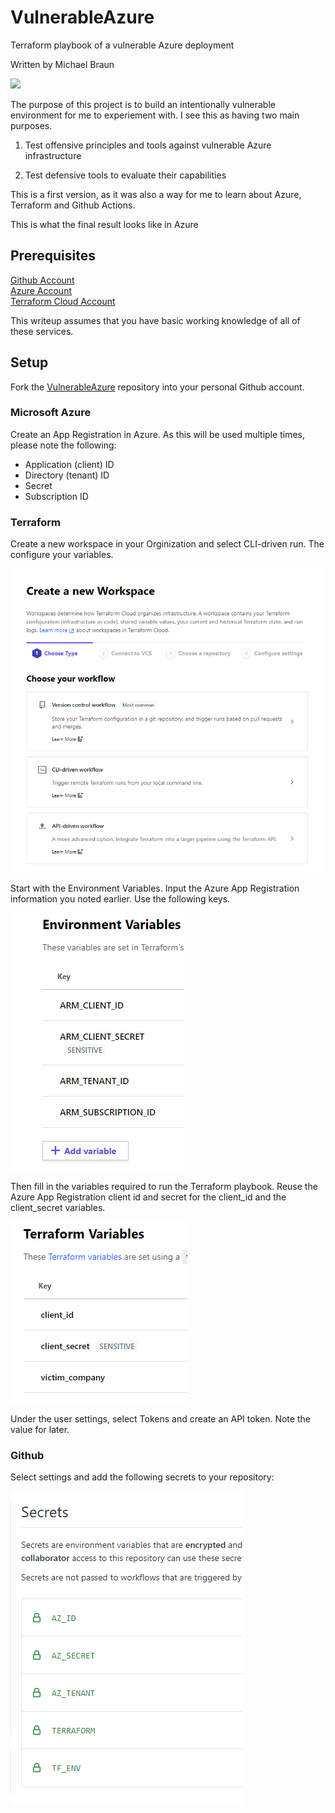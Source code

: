 # VulnerableAzure
Terraform playbook of a vulnerable Azure deployment

Written by Michael Braun

<p align="left">
    <img src="https://img.shields.io/badge/Version-1.0.0-red" />
</p>    


The purpose of this project is to build an intentionally vulnerable environment for me to experiement with. I see this as having two main purposes. <br>

1. Test offensive principles and tools against vulnerable Azure infrastructure

2. Test defensive tools to evaluate their capabilities

This is a first version, as it was also a way for me to learn about Azure, Terraform and Github Actions. 

This is what the final result looks like in Azure

## Prerequisites

[Github Account](https://github.com) <br>
[Azure Account](https://portal.azure.com) <br>
[Terraform Cloud Account](https://terraform.io) <br>

This writeup assumes that you have basic working knowledge of all of these services. 

## Setup 

Fork the [VulnerableAzure](https://github.com/metalstormbass/VulnerableAzure) repository into your personal Github account. 
<br>

### Microsoft Azure
 Create an App Registration in Azure. As this will be used multiple times, please note the following:

- Application (client) ID
- Directory (tenant) ID
- Secret
- Subscription ID


### Terraform
Create a new workspace in your Orginization and select CLI-driven run. The configure your variables.

![](images/terraform1.PNG)

Start with the Environment Variables. Input the Azure App Registration information you noted earlier. Use the following keys.

![](/images/terraform2.PNG)

Then fill in the variables required to run the Terraform playbook. Reuse the Azure App Registration client id and secret for the client_id and the client_secret variables.

![](/images/terraform3.PNG)

Under the user settings, select Tokens and create an API token. Note the value for later. 

### Github 

Select settings and add the following secrets to your repository:

![](/images/github1.PNG)





